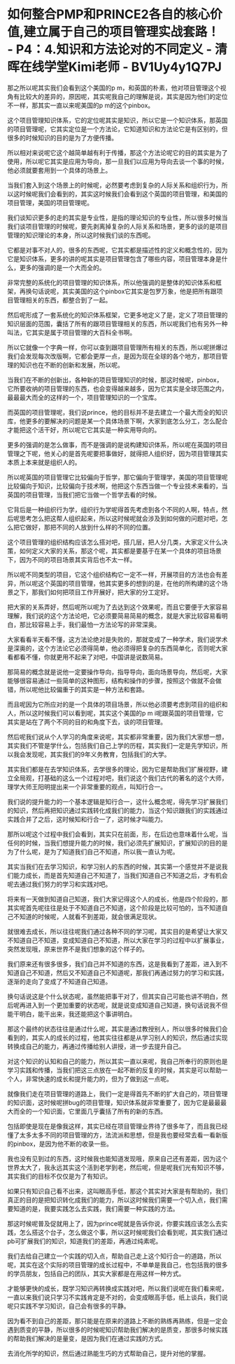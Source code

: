 # 如何整合PMP和PRINCE2各自的核心价值,建立属于自己的项目管理实战套路！ - P4：4.知识和方法论对的不同定义 - 清晖在线学堂Kimi老师 - BV1Uy4y1Q7PJ

那之所以呢其实我们会看到这个美国的p m，和英国的朴素，他对项目管理这个视角有比较大的差异的，原因呢，其实呢我自己的理解是说，其实是因为他们的定位不一样，那其实一直以来呢美国的p m的这个pinbox。

这个项目管理知识体系，它的定位呢其实是知识，所以它是一个知识体系，那英国的项目管理呢，它其实定位是一个方法论，它知道知识和方法论它是有区别的，但很多的时候知识的目的是为了方便传播。

所以相对来说呢它这个越简单越有利于传播，那这个方法论呢它的目的其实是为了使用，所以呢它其实是应用为导向，那一旦我们以应用为导向去谈一个事的时候，他必须就要套用到一个具体的场景上。

当我们套入到这个场景上的时候呢，必然要考虑到复杂的人际关系和组织行为，所以这时候呢我们会看到的，其实这时候我们会看到这个英国的项目管理，和美国的项目管理，美国的项目管理呢。

我们谈知识更多的走的其实是专业性，是指的理论知识的专业性，所以很多时候当我们谈项目管理的时候呢，要先剥离掉复杂的人际关系和场景，更多的谈的是项目管理的知识理论的本身，所以这时候我们谈的东西呢。

它都是对事不对人的，很多的东西呢，它其实都是描述性的定义和概念性的，因为它是知识体系，更多的讲的呢其实是项目管理包含了哪些内容，项目管理本身是什么，更多的强调的是一个大而全的。

非常完整的系统化的项目管理的知识体系，所以他强调的是整体的知识体系和框架，再换句话说呢，其实美国的这个pinbox它其实是包罗万象，他是把所有跟项目管理相关的东西，都整合到了一起。

然后呢形成了一套系统化的知识体系框架，它更多地定义了是，定义了项目管理的知识层面的范围，囊括了所有的跟项目管理相关的东西，所以呢我们也有另外一种叫法，它其实是属于项目管理的大百科全书啊。

所以它就像一个字典一样，你可以查到跟项目管理所有相关的东西，所以呢拼爆过我们会发现每次改版啊，它都会更厚一点，是因为现在全球的各个地方，那项目管理的知识也在不断的创新和发展，所以呢。

当我们在不断的创新出，各种新的项目管理知识的时候，那这时候呢，pinbox，它所要收纳的项目管理的东西，也会变得越来越多，因为它其实是全球范围之内，最最最大而全的这样的一个，项目管理知识的一个宝库。

而英国的项目管理呢，我们说prince，他的目标并不是去建立一个最大而全的知识库，他更多的要解决的问题是某一个具体场景下啊，大家到底怎么分工，怎么配合才能把这个活干好，所以呢它它其实是一种实用导向的。

更多的强调的是怎么做事，而不是强调的是说构建知识体系，所以呢在英国的项目管理之下呢，他关心的是首先呢要把事做好，就得把人组织好，因为项目管理其实本质上本来就是组织人的。

所以呢英国的项目管理它比较偏向于哲学，那它偏向于管理学，美国的项目管理呢比较偏向于知识，比较偏向于技术啊，他把这个东西当做一个专业技术来看的，当英国的项目管理，当我们把它当做一个哲学去看的时候。

它背后是一种组织行为学，组织行为学呢得首先考虑到各个不同的人啊，特点，然后呢思考怎么把这帮人组织起来，所以这时候呢就会涉及到如何做的问题对吧，怎么把它做好，那把不同的人放到什么样的不同的位置。

这个项目管理的组织结构应该怎么搭对吧，搭几层，把人分几类，大家定义什么决策，如何定义大家的关系，那这个呢，其实都是要基于在某一个具体的项目场景下，因为不同的项目场景其实背后也不太一样。

所以呢不同类型的项目，它这个组织结构它一定不一样，开展项目的方法也会有差异，所以呢这个英国的项目管理，他其实更多的想到的是，在他的所构建的这个场景之下，那我们如何把项目工作开展好，把大家的分工定好。

把大家的关系弄好，然后呢所以呢为了去达到这个效果呢，而且它要便于大家容易理解，我们说的这个方法论吧，它必须要简易简易的概念，就是大家比较容易看明白，那比较容易上手，我们最怕一方法论写的非常深奥。

大家看看半天看不懂，这方法论绝对是失败的，那就变成了一种学术，我们说学术是深奥的，这个方法论它必须得简单，他必须得把复杂的东西简单化，否则呢大家看都看不懂，你就更用不起来了对吧，中国讲是说数简易。

那简易的概念就是说他一定要操作导向，指导导向，面向场景导向，然后呢，大家能够很容易通过一些简单的这种图形，结构和操作的步骤，按照这个做就不会做错，所以呢他比较偏重于的其实是一种方法和套路。

而且呢因为它所应对的是一个具体的项目场景，所以他必须要考虑到项目的组织和人，所以这时候我们可以看到呢，其实这个美国的p m i呢跟英国的项目管理，它其实是站在了两个不同的目的和角度下去，谈的项目管理。

然后呢我们说从个人学习的角度来说呢，其实都非常重要，因为我们大家想一想，其实我们不管是学什么，包括我们自己上学的历程，其实我们一定是先学知识，所以我会发现呢，其实我们的9年义务教育，包括我们的大学。

其实我们都是在去学知识体系，去学很多的理论，因为它是帮助我们扩展视野，建立全局观，打基础的这么一个过程对吧，我们说这个我们古代的著名的这个大师，理学大师王阳明提出来一个非常重要的观点，叫知行合一。

我们说的提升能力的一个基本逻辑是知行合一，这什么概念呢，得先学习扩展我们的知识，然后再把知识通过实践转化成我们的能力，当这个知识跟我们的实践通过实践合并了之后，这时候知和行合一了，这时候才叫能力。

那所以呢这个过程中我们会看到，其实只在前面，形，在后边也意味着什么呢，当任何的时候，当我们想提升能力的时候，我们必须先扩展知识，扩展知识的目的是为了什么呢，是为了知道我们自己不知道，所以我一直认为呢。

其实当我们在去学习知识，和学习别人的东西的时候，其实第一个感觉并不是说我们能力成长，而是首先知道自己不知道了，当我们知道自己不知道之后，才有机会呢去通过我们努力的学习和实践对吧。

将来有一天做到知道自己知道，我们大家记得这个人的成长，他是四个阶段的，那其实呢首先呢往往是处于不知道自己不知道，这个阶段是比较可怕的，当不知道自己不知道的时候呢，人就看不到差距，就会很满足现状。

就很难去成长，所以往往呢我们通过各种不同的学习呢，其实目的是希望让大家又不知道自己不知道，变成知道自己不知道，所以大家在学习的过程中以扩展事业，突然发现哦，原来世界不是我们想象的这个样子的。

我们原来还有很多很多，我们自己并不知道的东西，这是我看到了差距，进入到不知道自己不知道，然后又不知道自己不知道呢，那我们再通过努力的学习和实践，逐渐的走向了变成了不知道自己知道。

换句话说这是个什么状态呢，虽然能把事干对了，但其实自己可能也讲不明白，然后呢再进入到一个更加重要的状态呢，就是说变成知道自己知道，换句话说我不但能干明白，能干出来，我还能把这个事讲明白。

那这个最终的状态往往是通过什么呢，其实是通过教授别人，所以很多时候我们会看到的，其实人的成长的过程，他其实往往都是从学习别人的知识，然后通过实现转换成自己的能力，再通过传播给别人讲授，进一步去提升自己。

对这个知识的认知和自己的能力，所以其实一直以来呢，我自己所奉行的原则也是学习实践和传播，当我们把这三点放在一起不断的反复的时候，其实是可以帮助一个人，非常快速的成长和提升能力的，但为了做到这一点呢。

就像我们走在项目管理的道路上，我们一定是得首先不断的扩大自己的，项目管理的知识面，这时候呢拼bug的项目管理，知识体系就非常重要了，因为它是最最最大而全的一个知识面，它里面几乎囊括了所有的新的东西。

包括即使是现在是像我这样，其实已经在项目管理业界待了很多年了，而且我已经懂了太多太多不同的项目管理的方，法流派和思想，但是我也要经常去看一看新版的pinbox，是因为他不断的收录一些。

我也没有见到过的东西，这时候我也能知道发现哦，原来自己还有差距，因为这个世界太大了，我永远其实这个活到老学到老，然后呢，但是呢我们光有知识不够，其实我们的目标不仅仅是为了有知识。

如果只有知识自己看不出来，这叫眼高手低，那这个其实对大家是有帮助的，我们真正的目的是把知识转化成我们的能力，所以这时候我们需要一个切入点，我们需要知道的是，我要实践怎么去实践，我们需要一种实践的方法。

那这时候呢普及促就用上了，因为prince呢就是告诉你说，你要实践应该怎么去实践，怎么搭这个台子，怎么做这个事，所以这时候呢我们会看到呢，其实我们通过pb可扩展我们的知识，知道我们的差距，再通过纯素呢。

我们去给自己建立一个实践的切入点，帮助自己走上这个知行合一的道路，所以呢，其实在这个实际的项目管理的成长过程中，不单单是我自己，也包括我的很多的学员朋友，包括自己的团队，其实大家都是在用这样一种方式。

才能够更快的成长，既学习知识再转换成实践对吧，所以我们说呢在我们看来呢，一直以来我们说只学习不实践肯定是不对的，会变成眼高手低，纸上谈兵，我们说呢只实践不学习知识，自己会有很多的平静。

因为看不到自己的差距，那只能是在原来的道路上不断的熟练再熟练，但是一定会遇到质变的平静，所以很多的时候呢知识帮助我们解决的是质变，那很多时候实践的帮助我们解决的是量变，是因为我们在通过实践的方式。

去消化所学的知识，然后通过熟能生巧的方式帮助自己，提升对他的掌握。